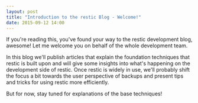 ```yaml
---
layout: post
title: "Introduction to the restic Blog - Welcome!"
date: 2015-09-12 14:00
---
```


If you're reading this, you've found your way to the restic development blog,
awesome! Let me welcome you on behalf of the whole development team.

In this blog we'll publish articles that explain the foundation techniques that
restic is built upon and will give some insights into what's happening on the
development side of restic. Once restic is widely in use, we'll probably shift
the focus a bit towards the user perspective of backups and present tips and
tricks for using restic more efficiently.

But for now, stay tuned for explanations of the base techniques!
